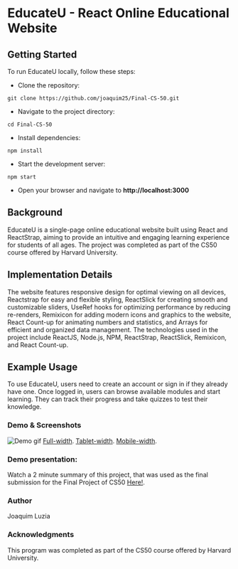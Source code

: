 # EducateU - React Online Educational Website

## Getting Started
To run EducateU locally, follow these steps:

- Clone the repository: 
```
git clone https://github.com/joaquim25/Final-CS-50.git
```
- Navigate to the project directory: 
```
cd Final-CS-50
```
- Install dependencies: 
```
npm install
```
- Start the development server: 
```
npm start
```
- Open your browser and navigate to **http://localhost:3000**

## Background
EducateU is a single-page online educational website built using React and ReactStrap, aiming to provide an intuitive and engaging learning experience for students of all ages. The project was completed as part of the CS50 course offered by Harvard University.

## Implementation Details
The website features responsive design for optimal viewing on all devices, Reactstrap for easy and flexible styling, ReactSlick for creating smooth and customizable sliders, UseRef hooks for optimizing performance by reducing re-renders, Remixicon for adding modern icons and graphics to the website, React Count-up for animating numbers and statistics, and Arrays for efficient and organized data management. The technologies used in the project include ReactJS, Node.js, NPM, ReactStrap, ReactSlick, Remixicon, and React Count-up.

## Example Usage
To use EducateU, users need to create an account or sign in if they already have one. Once logged in, users can browse available modules and start learning. They can track their progress and take quizzes to test their knowledge.

### Demo & Screenshots
![Demo gif](https://github.com/joaquim25/Final-CS-50/blob/main/educate-u.gif)
[Full-width](https://freeimage.host/i/localhost-3000.HvYe3N4).
[Tablet-width](https://freeimage.host/i/med.HvYefx2).
[Mobile-width](https://freeimage.host/i/mob.HvYeFDl).

### Demo presentation:
Watch a 2 minute summary of this project, that was used as the final submission for the Final Project of CS50 [Here!](https://www.youtube.com/watch?v=mo4FGHnETcc&ab_channel=JoaquimJos%C3%A9).

### Author
Joaquim Luzia

### Acknowledgments
This program was completed as part of the CS50 course offered by Harvard University.
